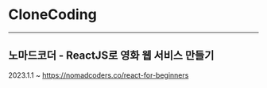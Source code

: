 # CloneCoding
---
## 노마드코더 - ReactJS로 영화 웹 서비스 만들기
2023.1.1 ~
https://nomadcoders.co/react-for-beginners
